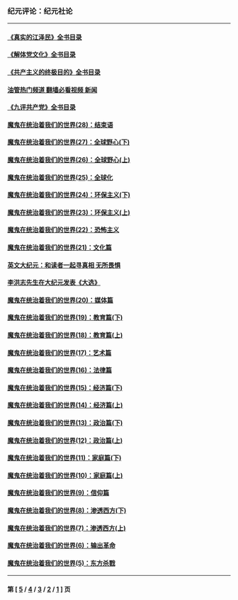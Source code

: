 ### 纪元评论：纪元社论
---
#### [《真实的江泽民》全书目录](../../pages/nsc422/n13721399.md?06040330) 
#### [《解体党文化》全书目录](../../pages/nsc422/n13721157.md?06040330) 
#### [《共产主义的终极目的》全书目录](../../pages/nsc422/n13721048.md?06040330) 
#### [油管热门频道 翻墙必看视频 新闻](ok?06040330)
#### [《九评共产党》全书目录](../../pages/nsc422/n13708085.md?06040330) 
#### [魔鬼在统治着我们的世界(28)：结束语](../../pages/nsc422/n10936246.md?06040330) 
#### [魔鬼在统治着我们的世界(27)：全球野心(下)](../../pages/nsc422/n10928319.md?06040330) 
#### [魔鬼在统治着我们的世界(26)：全球野心(上)](../../pages/nsc422/n10900318.md?06040330) 
#### [魔鬼在统治着我们的世界(25)：全球化](../../pages/nsc422/n10788205.md?06040330) 
#### [魔鬼在统治着我们的世界(24)：环保主义(下)](../../pages/nsc422/n10695307.md?06040330) 
#### [魔鬼在统治着我们的世界(23)：环保主义(上)](../../pages/nsc422/n10688613.md?06040330) 
#### [魔鬼在统治着我们的世界(22)：恐怖主义](../../pages/nsc422/n10614727.md?06040330) 
#### [魔鬼在统治着我们的世界(21)：文化篇](../../pages/nsc422/n10597706.md?06040330) 
#### [英文大纪元：和读者一起寻真相 无所畏惧](../../pages/nsc422/n12542027.md?06040330) 
#### [李洪志先生在大纪元发表《大选》](../../pages/nsc422/n12534746.md?06040330) 
#### [魔鬼在统治着我们的世界(20)：媒体篇](../../pages/nsc422/n10586579.md?06040330) 
#### [魔鬼在统治着我们的世界(19)：教育篇(下)](../../pages/nsc422/n10564808.md?06040330) 
#### [魔鬼在统治着我们的世界(18)：教育篇(上)](../../pages/nsc422/n10526970.md?06040330) 
#### [魔鬼在统治着我们的世界(17)：艺术篇](../../pages/nsc422/n10499093.md?06040330) 
#### [魔鬼在统治着我们的世界(16)：法律篇](../../pages/nsc422/n10485969.md?06040330) 
#### [魔鬼在统治着我们的世界(15)：经济篇(下)](../../pages/nsc422/n10469975.md?06040330) 
#### [魔鬼在统治着我们的世界(14)：经济篇(上)](../../pages/nsc422/n10457370.md?06040330) 
#### [魔鬼在统治着我们的世界(13)：政治篇(下)](../../pages/nsc422/n10448270.md?06040330) 
#### [魔鬼在统治着我们的世界(12)：政治篇(上)](../../pages/nsc422/n10444576.md?06040330) 
#### [魔鬼在统治着我们的世界(11)：家庭篇(下)](../../pages/nsc422/n10440961.md?06040330) 
#### [魔鬼在统治着我们的世界(10)：家庭篇(上)](../../pages/nsc422/n10435448.md?06040330) 
#### [魔鬼在统治着我们的世界(9)：信仰篇](../../pages/nsc422/n10432159.md?06040330) 
#### [魔鬼在统治着我们的世界(8)：渗透西方(下)](../../pages/nsc422/n10429603.md?06040330) 
#### [魔鬼在统治着我们的世界(7)：渗透西方(上)](../../pages/nsc422/n10426013.md?06040330) 
#### [魔鬼在统治着我们的世界(6)：输出革命](../../pages/nsc422/n10421536.md?06040330) 
#### [魔鬼在统治着我们的世界(5)：东方杀戮](../../pages/nsc422/n10417707.md?06040330) 

---
#### 第 [ [5](./5.md?06040330) / [4](./4.md?06040330) / [3](./3.md?06040330) / [2](./2.md?06040330) / [1](./1.md?06040330) ] 页
